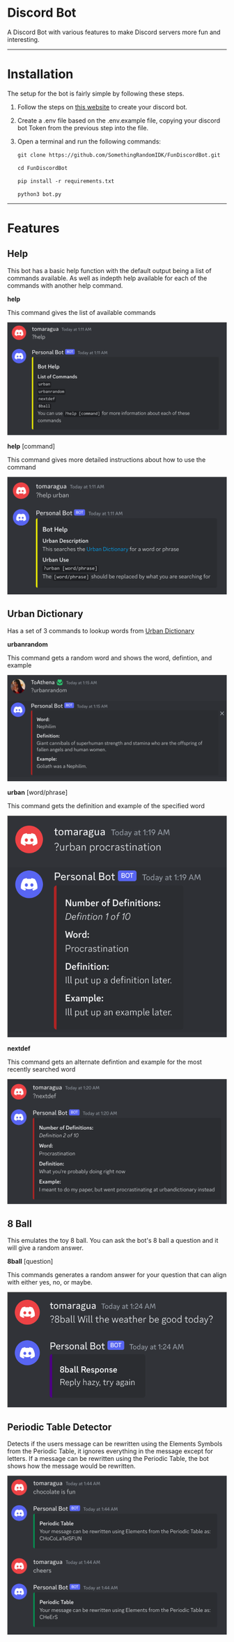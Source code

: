 # Discord Bot
A Discord Bot with various features to make Discord servers more fun and interesting.

---
# Installation
The setup for the bot is fairly simple by following these steps.

1. Follow the steps on [this website](https://discordpy.readthedocs.io/en/stable/discord.html) to create your discord bot.
2. Create a .env file based on the .env.example file, copying your discord bot Token from the previous step into the file.
3. Open a terminal and run the following commands:

    ```
    git clone https://github.com/SomethingRandomIDK/FunDiscordBot.git
    ```
    ```
    cd FunDiscordBot
    ```
    ```
    pip install -r requirements.txt
    ```
    ```
    python3 bot.py
    ```

---
# Features
## Help
This bot has a basic help function with the default output being a list of commands available. As well as indepth help available for each of the commands with another help command.

**help**

This command gives the list of available commands

<img src="./images/help.png" alt="help">

**help** [command]

This command gives more detailed instructions about how to use the command

<img src="./images/helpcommand.png" alt="help [command]">

## Urban Dictionary
Has a set of 3 commands to lookup words from [Urban Dictionary](https://www.urbandictionary.com)

**urbanrandom**

This command gets a random word and shows the word, defintion, and example

<img src="./images/urbanrandom.png" alt="urbanrandom">

**urban** [word/phrase]

This command gets the definition and example of the specified word

<img src="./images/urban.png" alt="urban [word/phrase]">

**nextdef**

This command gets an alternate defintion and example for the most recently searched word

<img src="./images/nextdef.png" alt="nextdef">

## 8 Ball
This emulates the toy 8 ball.  You can ask the bot's 8 ball a question and it will give a random answer.

**8ball** [question]

This commands generates a random answer for your question that can align with either yes, no, or maybe.

<img src="./images/8ball.png" alt="8ball">

## Periodic Table Detector
Detects if the users message can be rewritten using the Elements Symbols from the Periodic Table, it ignores everything in the message except for letters.  If a message can be rewritten using the Periodic Table, the bot shows how the message would be rewritten.

<img src="./images/ptable.png" alt="Periodic Table Detector">
